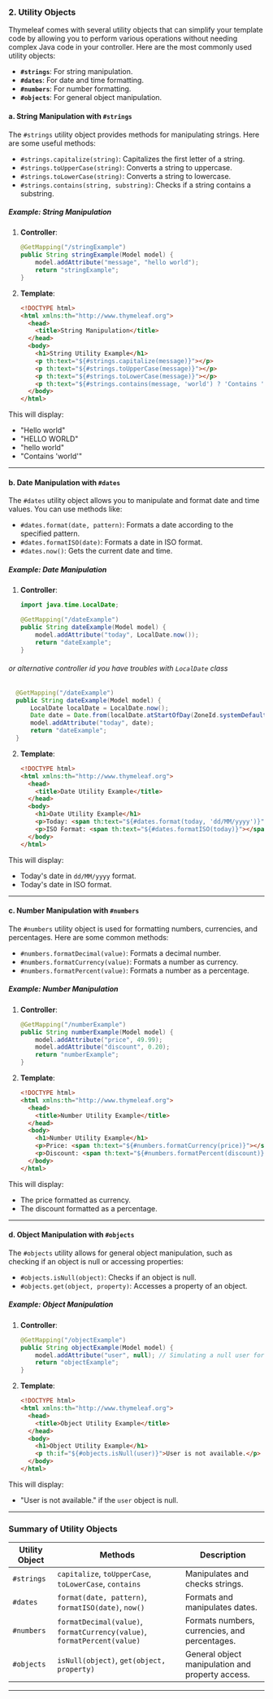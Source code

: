 ### 2. Utility Objects

Thymeleaf comes with several utility objects that can simplify your template code by allowing you to perform various operations without needing complex Java code in your controller. Here are the most commonly used utility objects:

- **`#strings`**: For string manipulation.
- **`#dates`**: For date and time formatting.
- **`#numbers`**: For number formatting.
- **`#objects`**: For general object manipulation.

#### a. String Manipulation with `#strings`

The `#strings` utility object provides methods for manipulating strings. Here are some useful methods:

- `#strings.capitalize(string)`: Capitalizes the first letter of a string.
- `#strings.toUpperCase(string)`: Converts a string to uppercase.
- `#strings.toLowerCase(string)`: Converts a string to lowercase.
- `#strings.contains(string, substring)`: Checks if a string contains a substring.

##### Example: String Manipulation

1. **Controller**:

   ```java
   @GetMapping("/stringExample")
   public String stringExample(Model model) {
       model.addAttribute("message", "hello world");
       return "stringExample";
   }
   ```

2. **Template**:

   ```html
   <!DOCTYPE html>
   <html xmlns:th="http://www.thymeleaf.org">
     <head>
       <title>String Manipulation</title>
     </head>
     <body>
       <h1>String Utility Example</h1>
       <p th:text="${#strings.capitalize(message)}"></p>
       <p th:text="${#strings.toUpperCase(message)}"></p>
       <p th:text="${#strings.toLowerCase(message)}"></p>
       <p th:text="${#strings.contains(message, 'world') ? 'Contains ''world''' : 'Does not contain ''world'''}"></p>
     </body>
   </html>
   ```

This will display:
- "Hello world"
- "HELLO WORLD"
- "hello world"
- "Contains 'world'"

---

#### b. Date Manipulation with `#dates`

The `#dates` utility object allows you to manipulate and format date and time values. You can use methods like:

- `#dates.format(date, pattern)`: Formats a date according to the specified pattern.
- `#dates.formatISO(date)`: Formats a date in ISO format.
- `#dates.now()`: Gets the current date and time.

##### Example: Date Manipulation

1. **Controller**:

   ```java
   import java.time.LocalDate;

   @GetMapping("/dateExample")
   public String dateExample(Model model) {
       model.addAttribute("today", LocalDate.now());
       return "dateExample";
   }
   ```

###### or alternative controller id you have troubles with `LocalDate` class
  ```java
    @GetMapping("/dateExample")
    public String dateExample(Model model) {
        LocalDate localDate = LocalDate.now();
        Date date = Date.from(localDate.atStartOfDay(ZoneId.systemDefault()).toInstant());
        model.addAttribute("today", date);
        return "dateExample";
    }
  ```

2. **Template**:

   ```html
   <!DOCTYPE html>
   <html xmlns:th="http://www.thymeleaf.org">
     <head>
       <title>Date Utility Example</title>
     </head>
     <body>
       <h1>Date Utility Example</h1>
       <p>Today: <span th:text="${#dates.format(today, 'dd/MM/yyyy')}"></span></p>
       <p>ISO Format: <span th:text="${#dates.formatISO(today)}"></span></p>
     </body>
   </html>
   ```

This will display:
- Today's date in `dd/MM/yyyy` format.
- Today's date in ISO format.

---

#### c. Number Manipulation with `#numbers`

The `#numbers` utility object is used for formatting numbers, currencies, and percentages. Here are some common methods:

- `#numbers.formatDecimal(value)`: Formats a decimal number.
- `#numbers.formatCurrency(value)`: Formats a number as currency.
- `#numbers.formatPercent(value)`: Formats a number as a percentage.

##### Example: Number Manipulation

1. **Controller**:

   ```java
   @GetMapping("/numberExample")
   public String numberExample(Model model) {
       model.addAttribute("price", 49.99);
       model.addAttribute("discount", 0.20);
       return "numberExample";
   }
   ```

2. **Template**:

   ```html
   <!DOCTYPE html>
   <html xmlns:th="http://www.thymeleaf.org">
     <head>
       <title>Number Utility Example</title>
     </head>
     <body>
       <h1>Number Utility Example</h1>
       <p>Price: <span th:text="${#numbers.formatCurrency(price)}"></span></p>
       <p>Discount: <span th:text="${#numbers.formatPercent(discount)}"></span></p>
     </body>
   </html>
   ```

This will display:
- The price formatted as currency.
- The discount formatted as a percentage.

---

#### d. Object Manipulation with `#objects`

The `#objects` utility allows for general object manipulation, such as checking if an object is null or accessing properties:

- `#objects.isNull(object)`: Checks if an object is null.
- `#objects.get(object, property)`: Accesses a property of an object.

##### Example: Object Manipulation

1. **Controller**:

   ```java
   @GetMapping("/objectExample")
   public String objectExample(Model model) {
       model.addAttribute("user", null); // Simulating a null user for demonstration
       return "objectExample";
   }
   ```

2. **Template**:

   ```html
   <!DOCTYPE html>
   <html xmlns:th="http://www.thymeleaf.org">
     <head>
       <title>Object Utility Example</title>
     </head>
     <body>
       <h1>Object Utility Example</h1>
       <p th:if="${#objects.isNull(user)}">User is not available.</p>
     </body>
   </html>
   ```

This will display:
- "User is not available." if the `user` object is null.

---

### Summary of Utility Objects

| **Utility Object** | **Methods**                                         | **Description**                                               |
|---------------------|----------------------------------------------------|---------------------------------------------------------------|
| `#strings`          | `capitalize`, `toUpperCase`, `toLowerCase`, `contains` | Manipulates and checks strings.                              |
| `#dates`            | `format(date, pattern)`, `formatISO(date)`, `now()` | Formats and manipulates dates.                               |
| `#numbers`          | `formatDecimal(value)`, `formatCurrency(value)`, `formatPercent(value)` | Formats numbers, currencies, and percentages.                |
| `#objects`          | `isNull(object)`, `get(object, property)`        | General object manipulation and property access.             |

---
